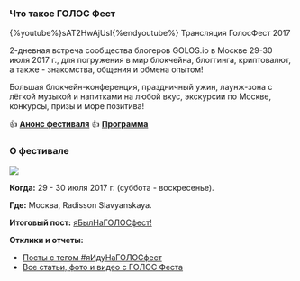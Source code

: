 ### Что такое ГОЛОС Фест
\{\%youtube\%\}sAT2HwAjUsI\{\%endyoutube\%\}
Трансляция ГолосФест 2017

2-дневная встреча сообщества блогеров GOLOS.io в Москве 29-30 июля 2017 г., для погружения в мир блокчейна, блоггинга, криптовалют, а также - знакомства, общения и обмена опытом! 

Большая блокчейн-конференция, праздничный ужин, лаунж-зона с лёгкой музыкой и напитками на любой вкус, экскурсии по Москве, конкурсы, призы и море позитива!

👍 **[Анонс фестиваля](https://golos.io/golos/@golosevents/yaidunagolosfest-or-ceny-spikery-volontyory-besplatnyi-bilet)**
👍 **[Программа](https://golos.io/ru--yaidunagolosfest/@golosevents/zavtra-29-iyulya-yaidunagolosfest-finalnyi-post-raspisanie-programma-utochneniya)**

### О фестивале
![](https://imgp.golos.io/0x0/https://s5.postimg.org/t1oy0n0gn/Screenshot_2017-07-04_5.12.26.jpg)

**Когда:** 29 - 30 июля 2017 г. (суббота - воскресенье).

**Где:** Москва, Radisson Slavyanskaya.

**Итоговый пост:** [яБылНаГОЛОСфест!](https://golos.io/ru--golos/@golosevents/yabylnagolosfest-itogovyi-post)

**Отклики и отчеты:** 
- [Посты с тегом #яИдуНаГОЛОСфест](https://golos.io/trending/ru--yaidunagolosfest)
- [Все статьи, фото и видео с ГОЛОС Феста](https://golos.io/ru--yaidunagolosfest/@sheriff/upd-or-vse-foto-i-video-s-golos-festa)
